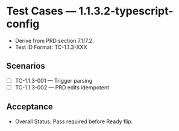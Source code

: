 # Test Cases — 1.1.3.2-typescript-config

- Derive from PRD section 7.1/7.2.
- Test ID Format: TC-1.1.3-XXX

## Scenarios
- [ ] TC-1.1.3-001 — Trigger parsing
- [ ] TC-1.1.3-002 — PRD edits idempotent

## Acceptance
- Overall Status: Pass required before Ready flip.
